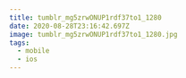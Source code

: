 ```yaml
---
title: tumblr_mg5zrwONUP1rdf37to1_1280
date: 2020-08-28T23:16:42.697Z
image: tumblr_mg5zrwONUP1rdf37to1_1280.jpg
tags:
  - mobile
  - ios
---
```

